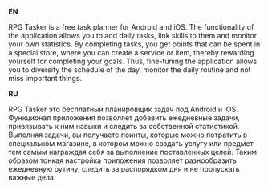 **EN**

RPG Tasker is a free task planner for Android and iOS. The functionality of the application allows you to add daily tasks, link skills to them and monitor your own statistics. By completing tasks, you get points that can be spent in a special store, where you can create a service or item, thereby rewarding yourself for completing your goals.
Thus, fine-tuning the application allows you to diversify the schedule of the day, monitor the daily routine and not miss important things.

**RU**

RPG Tasker это бесплатный планировщик задач под Android и iOS. Функционал приложения позволяет добавить ежедневные задачи, привязывать к ним навыки и следить за собственной статистикой. Выполняя задачи, вы получаете поинты, которые можно потратить в специальном магазине, в котором можно создать услугу или предмет тем самым награждая себя за выполнение поставленных целей. 
Таким образом тонкая настройка приложения позволяет разнообразить ежедневную рутину, следить за распорядком дня и не пропускать важные дела.
